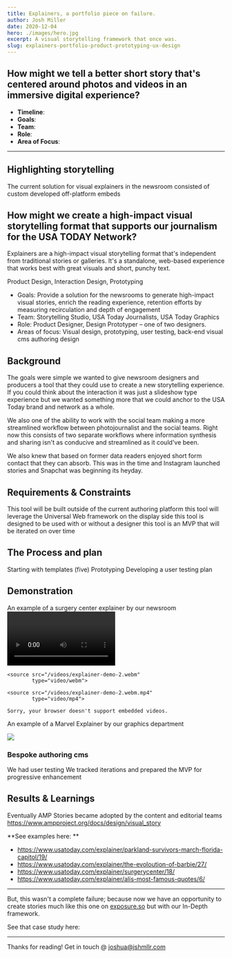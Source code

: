 ```yaml
---
title: Explainers, a portfolio piece on failure.
author: Josh Miller
date: 2020-12-04
hero: ./images/hero.jpg
excerpt: A visual storytelling framework that once was.
slug: explainers-portfolio-product-prototyping-ux-design
---
```


## How might we tell a better short story that's centered around photos and videos in an immersive digital experience?

- **Timeline**:
- **Goals**:
- **Team**:
- **Role**:
- **Area of Focus**:    

---
## Highlighting storytelling

The current solution for visual explainers in the newsroom consisted of  custom developed off-platform embeds 

## How might we create a high-impact visual storytelling format that supports our journalism for the USA TODAY Network?

Explainers are a high-impact visual storytelling format that's independent from traditional stories or galleries. It's a standalone, web-based experience that works best with great visuals and short, punchy text.

Product Design, Interaction Design, Prototyping

- Goals: Provide a solution for the newsrooms to generate high-impact visual stories, enrich the reading experience, retention efforts by measuring recirculation and depth of engagement
- Team: Storytelling Studio, USA Today Journalists, USA Today Graphics
- Role: Product Designer, Design Prototyper – one of two designers.
- Areas of focus: Visual design, prototyping, user testing, back-end visual cms authoring design


## Background

The goals were simple we wanted to give newsroom designers and producers a tool that they could use to create a new storytelling experience. If you could think about the interaction it was just a slideshow type experience but we wanted something more that we could anchor to the USA Today brand and network as a whole.

We also one of the ability to work with the social team making a more streamlined workflow between photojournalist and the social teams. Right now this consists of two separate workflows where information synthesis and sharing isn't as conducive and streamlined as it could've been.

We also knew that based on former data readers enjoyed short form contact that they can absorb. This was in the time and Instagram launched stories and Snapchat was beginning its heyday. 

## Requirements & Constraints
This tool will be built outside of the current authoring platform
this tool will leverage the Universal Web framework on the display side
this tool is designed to be used with or without a designer
this tool is an MVP that will be iterated on over time

## The Process and plan

Starting with templates (five)
Prototyping
Developing a user testing plan

## Demonstration

An example of a surgery center explainer by our newsroom
<video controls width="250">

    <source src="/videos/explainer-demo-2.webm"
            type="video/webm">

    <source src="/videos/explainer-demo-2.webm.mp4"
            type="video/mp4">

    Sorry, your browser doesn't support embedded videos.
</video>

An example of a Marvel Explainer by our graphics department
<div className="Video">
  <img
    src="./videos/explainer-demo.webm"
  />
</div>

### Bespoke authoring cms

We had user testing
We tracked iterations and prepared the MVP for progressive enhancement

## Results & Learnings
Eventually AMP Stories became adopted by the content and editorial teams https://www.ampproject.org/docs/design/visual_story

**See examples here: **
- https://www.usatoday.com/explainer/parkland-survivors-march-florida-capitol/19/
- https://www.usatoday.com/explainer/the-evoloution-of-barbie/27/
- https://www.usatoday.com/explainer/surgerycenter/18/
- https://www.usatoday.com/explainer/alis-most-famous-quotes/6/

---

But, this wasn't a complete failure; because now we have an opportunity to create stories much like this one on [exposure.so](https://www.distastefulshroom.com/furloughed) but with our In-Depth framework.

See that case study here: 

---
Thanks for reading! 
Get in touch @ [joshua@jshmllr.com](mailto:joshua@jshmllr.com)